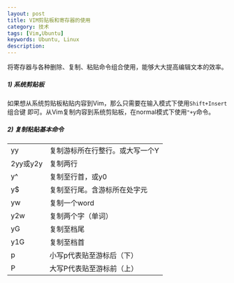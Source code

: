 ```yaml
---
layout: post
title: VIM剪贴板和寄存器的使用
category: 技术
tags: [Vim,Ubuntu]
keywords: Ubuntu, Linux
description: 
---
```



将寄存器与各种删除、复制、粘贴命令组合使用，能够大大提高编辑文本的效率。

##### **1) 系统剪贴板**
如果想从系统剪贴板粘贴内容到Vim，那么只需要在输入模式下使用`Shift+Insert`组合键
即可。从Vim复制内容到系统剪贴板，在normal模式下使用`"+y`命令。

##### **2) 复制粘贴基本命令**


<table>
<tbody><tr>
<td>
yy
</td>
<td>
复制游标所在行整行。或大写一个Y
</td>
</tr>
<tr>
<td>
2yy或y2y
</td>
<td>
复制两行
</td>
</tr>
<tr>
<td>
y^
</td>
<td>
复制至行首，或y0
</td>
</tr>
<tr>
<td>
y$
</td>
<td>
复制至行尾。含游标所在处字元
</td>
</tr>
<tr>
<td>
yw
</td>
<td>
复制一个word
</td>
</tr>
<tr>
<td>
y2w
</td>
<td>
复制两个字（单词）
</td>
</tr>
<tr>
<td>
yG
</td>
<td>
复制至档尾
</td>
</tr>
<tr>
<td>
y1G
</td>
<td>
复制至档首
</td>
</tr>
<tr>
<td>
p
</td>
<td>
小写p代表贴至游标后（下）
</td>
</tr>
<tr>
<td>
P
</td>
<td>
大写P代表贴至游标前（上）
</td>
</tr>
</tbody>
</table>



